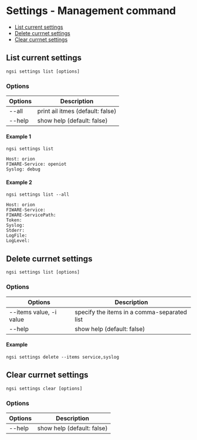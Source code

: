 # Settings - Management command

-   [List current settings](#list-current-settings)
-   [Delete currnet settings](#delete-currnet-settings)
-   [Clear currnet settings](#clear-currnet-settings)

## List current settings

```console
ngsi settings list [options]
```

### Options

| Options | Description                      |
| ------- | -------------------------------- |
| --all   | print ail itmes (default: false) |
| --help  | show help (default: false)       |

#### Example 1

```console
ngsi settings list
```

```text
Host: orion
FIWARE-Service: openiot
Syslog: debug
```

#### Example 2

```console
ngsi settings list --all
```

```text
Host: orion
FIWARE-Service:
FIWARE-ServicePath:
Token:
Syslog:
Stderr:
LogFile:
LogLevel:
```

## Delete currnet settings

```console
ngsi settings list [options]
```

### Options

| Options                 | Description                                 |
| ----------------------- | ------------------------------------------- |
| --items value, -i value | specify the items in a comma-separated list |
| --help                  | show help (default: false)                  |

#### Example

```console
ngsi settings delete --items service,syslog
```

## Clear currnet settings

```console
ngsi settings clear [options]
```

### Options

| Options                 | Description                                 |
| ----------------------- | ------------------------------------------- |
| --help                  | show help (default: false)                  |
